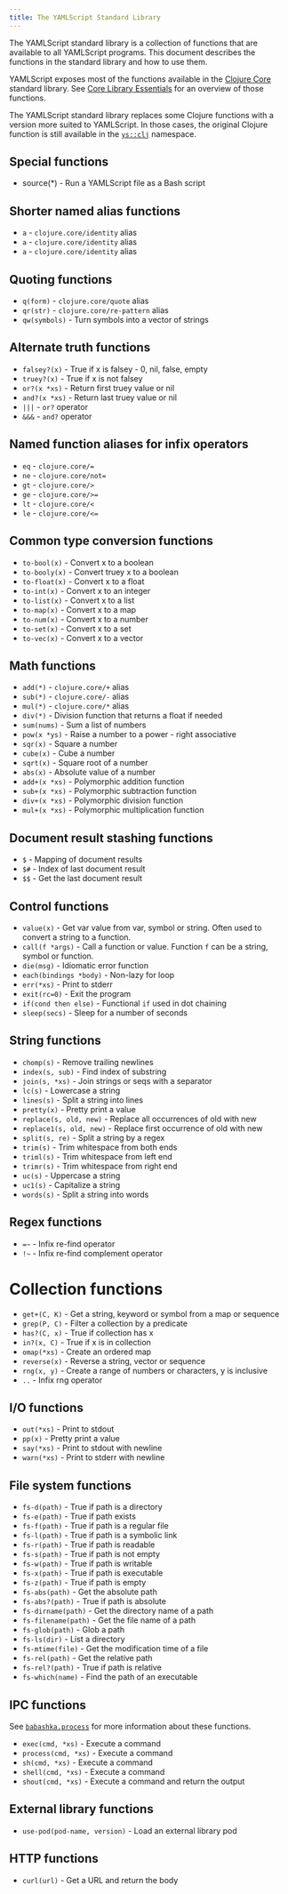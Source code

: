 ```yaml
---
title: The YAMLScript Standard Library
---
```


The YAMLScript standard library is a collection of functions that are available
to all YAMLScript programs.
This document describes the functions in the standard library and how to use
them.

YAMLScript exposes most of the functions available in the [Clojure Core](
https://clojuredocs.org/core-library) standard library.
See [Core Library Essentials](/doc/core) for an overview of those functions.

The YAMLScript standard library replaces some Clojure functions with a version
more suited to YAMLScript.
In those cases, the original Clojure function is still available in the
[`ys::clj`](/doc/ys-clj) namespace.


## Special functions

* source(*) - Run a YAMLScript file as a Bash script


## Shorter named alias functions

* `a` - `clojure.core/identity` alias
* `a` - `clojure.core/identity` alias
* `a` - `clojure.core/identity` alias


## Quoting functions

* `q(form)` - `clojure.core/quote` alias
* `qr(str)` - `clojure.core/re-pattern` alias
* `qw(symbols)` - Turn symbols into a vector of strings


## Alternate truth functions

* `falsey?(x)` - True if x is falsey - 0, nil, false, empty
* `truey?(x)` - True if x is not falsey
* `or?(x *xs)` - Return first truey value or nil
* `and?(x *xs)` - Return last truey value or nil
* `|||` - `or?` operator
* `&&&` - `and?` operator


## Named function aliases for infix operators

* `eq` - `clojure.core/=`
* `ne` - `clojure.core/not=`
* `gt` - `clojure.core/>`
* `ge` - `clojure.core/>=`
* `lt` - `clojure.core/<`
* `le` - `clojure.core/<=`


## Common type conversion functions

* `to-bool(x)` - Convert x to a boolean
* `to-booly(x)` - Convert truey x to a boolean
* `to-float(x)` - Convert x to a float
* `to-int(x)` - Convert x to an integer
* `to-list(x)` - Convert x to a list
* `to-map(x)` - Convert x to a map
* `to-num(x)` - Convert x to a number
* `to-set(x)` - Convert x to a set
* `to-vec(x)` - Convert x to a vector


## Math functions

* `add(*)` - `clojure.core/+` alias
* `sub(*)` - `clojure.core/-` alias
* `mul(*)` - `clojure.core/*` alias
* `div(*)` - Division function that returns a float if needed
* `sum(nums)` - Sum a list of numbers
* `pow(x *ys)` - Raise a number to a power - right associative
* `sqr(x)` - Square a number
* `cube(x)` - Cube a number
* `sqrt(x)` - Square root of a number
* `abs(x)` - Absolute value of a number
* `add+(x *xs)` - Polymorphic addition function
* `sub+(x *xs)` - Polymorphic subtraction function
* `div+(x *xs)` - Polymorphic division function
* `mul+(x *xs)` - Polymorphic multiplication function


## Document result stashing functions

* `$` - Mapping of document results
* `$#` - Index of last document result
* `$$` - Get the last document result


## Control functions

* `value(x)` - Get var value from var, symbol or string.
  Often used to convert a string to a function.
* `call(f *args)` - Call a function or value.
  Function `f` can be a string, symbol or function.
* `die(msg)` - Idiomatic error function
* `each(bindings *body)` - Non-lazy for loop
* `err(*xs)` - Print to stderr
* `exit(rc=0)` - Exit the program
* `if(cond then else)` - Functional `if` used in dot chaining
* `sleep(secs)` - Sleep for a number of seconds


## String functions

* `chomp(s)` - Remove trailing newlines
* `index(s, sub)` - Find index of substring
* `join(s, *xs)` - Join strings or seqs with a separator
* `lc(s)` - Lowercase a string
* `lines(s)` - Split a string into lines
* `pretty(x)` - Pretty print a value
* `replace(s, old, new)` - Replace all occurrences of old with new
* `replace1(s, old, new)` - Replace first occurrence of old with new
* `split(s, re)` - Split a string by a regex
* `trim(s)` - Trim whitespace from both ends
* `triml(s)` - Trim whitespace from left end
* `trimr(s)` - Trim whitespace from right end
* `uc(s)` - Uppercase a string
* `uc1(s)` - Capitalize a string
* `words(s)` - Split a string into words


## Regex functions

* `=~` - Infix re-find operator
* `!~` - Infix re-find complement operator


# Collection functions

* `get+(C, K)` - Get a string, keyword or symbol from a map or sequence
* `grep(P, C)` - Filter a collection by a predicate
* `has?(C, x)` - True if collection has x
* `in?(x, C)` - True if x is in collection
* `omap(*xs)` - Create an ordered map
* `reverse(x)` - Reverse a string, vector or sequence
* `rng(x, y)` - Create a range of numbers or characters, y is inclusive
* `..` - Infix rng operator


## I/O functions

* `out(*xs)` - Print to stdout
* `pp(x)` - Pretty print a value
* `say(*xs)` - Print to stdout with newline
* `warn(*xs)` - Print to stderr with newline


## File system functions

* `fs-d(path)` - True if path is a directory
* `fs-e(path)` - True if path exists
* `fs-f(path)` - True if path is a regular file
* `fs-l(path)` - True if path is a symbolic link
* `fs-r(path)` - True if path is readable
* `fs-s(path)` - True if path is not empty
* `fs-w(path)` - True if path is writable
* `fs-x(path)` - True if path is executable
* `fs-z(path)` - True if path is empty
* `fs-abs(path)` - Get the absolute path
* `fs-abs?(path)` - True if path is absolute
* `fs-dirname(path)` - Get the directory name of a path
* `fs-filename(path)` - Get the file name of a path
* `fs-glob(path)` - Glob a path
* `fs-ls(dir)` - List a directory
* `fs-mtime(file)` - Get the modification time of a file
* `fs-rel(path)` - Get the relative path
* `fs-rel?(path)` - True if path is relative
* `fs-which(name)` - Find the path of an executable


## IPC functions

See [`babashka.process`](https://github.com/babashka/process#readme) for more
information about these functions.

* `exec(cmd, *xs)` - Execute a command
* `process(cmd, *xs)` - Execute a command
* `sh(cmd, *xs)` - Execute a command
* `shell(cmd, *xs)` - Execute a command
* `shout(cmd, *xs)` - Execute a command and return the output


## External library functions

* `use-pod(pod-name, version)` - Load an external library pod


## HTTP functions

* `curl(url)` - Get a URL and return the body
